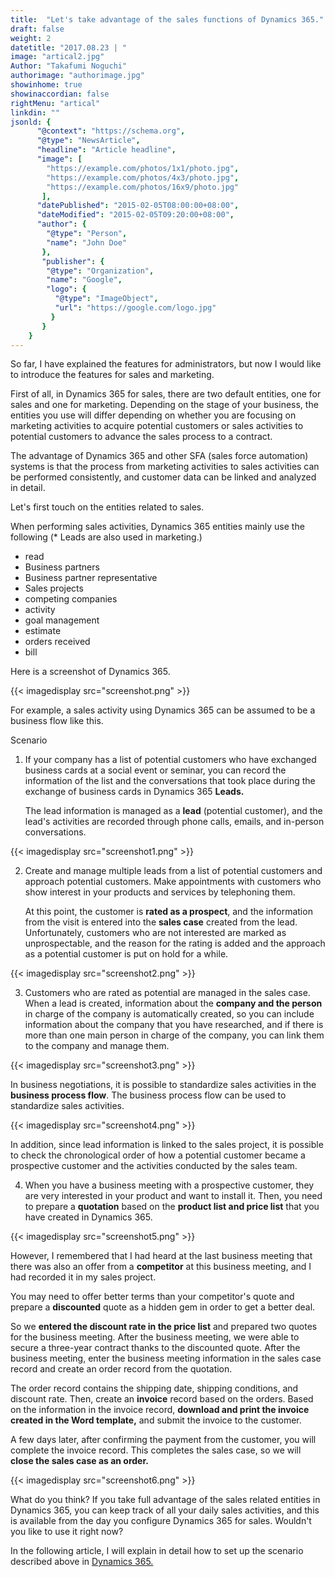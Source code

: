 ```yaml
---
title:  "Let's take advantage of the sales functions of Dynamics 365."
draft: false
weight: 2
datetitle: "2017.08.23 | "
image: "artical2.jpg"
Author: "Takafumi Noguchi"
authorimage: "authorimage.jpg"
showinhome: true
showinaccordian: false
rightMenu: "artical"
linkdin: ""
jsonld: {
      "@context": "https://schema.org",
      "@type": "NewsArticle",
      "headline": "Article headline",
      "image": [
        "https://example.com/photos/1x1/photo.jpg",
        "https://example.com/photos/4x3/photo.jpg",
        "https://example.com/photos/16x9/photo.jpg"
       ],
      "datePublished": "2015-02-05T08:00:00+08:00",
      "dateModified": "2015-02-05T09:20:00+08:00",
      "author": {
        "@type": "Person",
        "name": "John Doe"
       },
       "publisher": {
        "@type": "Organization",
        "name": "Google",
        "logo": {
          "@type": "ImageObject",
          "url": "https://google.com/logo.jpg"
         }
       }
    }
---
```

<!-- Intro  -->
So far, I have explained the features for administrators, but now I would like to introduce the features for sales and marketing.


First of all, in Dynamics 365 for sales, there are two default entities, one for sales and one for marketing. Depending on the stage of your business, the entities you use will differ depending on whether you are focusing on marketing activities to acquire potential customers or sales activities to potential customers to advance the sales process to a contract.


The advantage of Dynamics 365 and other SFA (sales force automation) systems is that the process from marketing activities to sales activities can be performed consistently, and customer data can be linked and analyzed in detail.

Let's first touch on the entities related to sales.

When performing sales activities, Dynamics 365 entities mainly use the following (* Leads are also used in marketing.)

* read
* Business partners
* Business partner representative
* Sales projects
* competing companies
* activity
* goal management
* estimate
* orders received
* bill

Here is a screenshot of Dynamics 365.
<!-- Image= screenshot.png -->
{{< imagedisplay src="screenshot.png" >}}

For example, a sales activity using Dynamics 365 can be assumed to be a business flow like this.


Scenario

1. If your company has a list of potential customers who have exchanged business cards at a social event or seminar, you can record the information of the list and the conversations that took place during the exchange of business cards in Dynamics 365 **Leads.**
   
    The lead information is managed as a **lead** (potential customer), and the lead's activities are recorded through phone calls, emails, and in-person conversations.
<!-- Image= screenshot1.png -->
{{< imagedisplay src="screenshot1.png" >}}

2. Create and manage multiple leads from a list of potential customers and approach potential customers. Make appointments with customers who show interest in your products and services by telephoning them.

    At this point, the customer is **rated as a prospect**, and the information from the visit is entered into the **sales case** created from the lead. Unfortunately, customers who are not interested are marked as unprospectable, and the reason for the rating is added and the approach as a potential customer is put on hold for a while.
<!-- Image= screenshot2.png -->
{{< imagedisplay src="screenshot2.png" >}}

3. Customers who are rated as potential are managed in the sales case. When a lead is created, information about the **company and the person** in charge of the company is automatically created, so you can include information about the company that you have researched, and if there is more than one main person in charge of the company, you can link them to the company and manage them.
<!-- Image= screenshot3.png -->
{{< imagedisplay src="screenshot3.png" >}}

In business negotiations, it is possible to standardize sales activities in the **business process flow**. The business process flow can be used to standardize sales activities.
<!-- Image= screenshot4.png -->
{{< imagedisplay src="screenshot4.png" >}}

In addition, since lead information is linked to the sales project, it is possible to check the chronological order of how a potential customer became a prospective customer and the activities conducted by the sales team.


4. When you have a business meeting with a prospective customer, they are very interested in your product and want to install it. Then, you need to prepare a **quotation** based on the **product list and price list** that you have created in Dynamics 365.
<!-- Image= screenshot5.png -->
{{< imagedisplay src="screenshot5.png" >}}

However, I remembered that I had heard at the last business meeting that there was also an offer from a **competitor** at this business meeting, and I had recorded it in my sales project.

You may need to offer better terms than your competitor's quote and prepare a **discounted** quote as a hidden gem in order to get a better deal.

So we **entered the discount rate in the price list** and prepared two quotes for the business meeting. After the business meeting, we were able to secure a three-year contract thanks to the discounted quote. After the business meeting, enter the business meeting information in the sales case record and create an order record from the quotation.

The order record contains the shipping date, shipping conditions, and discount rate. Then, create an **invoice** record based on the orders. Based on the information in the invoice record, **download and print the invoice created in the Word template,** and submit the invoice to the customer.

A few days later, after confirming the payment from the customer, you will complete the invoice record. This completes the sales case, so we will **close the sales case as an order.**
<!-- Image= screenshot6.png -->
{{< imagedisplay src="screenshot6.png" >}}

What do you think? If you take full advantage of the sales related entities in Dynamics 365, you can keep track of all your daily sales activities, and this is available from the day you configure Dynamics 365 for sales. Wouldn't you like to use it right now?

In the following article, I will explain in detail how to set up the scenario described above in [Dynamics 365.](#)